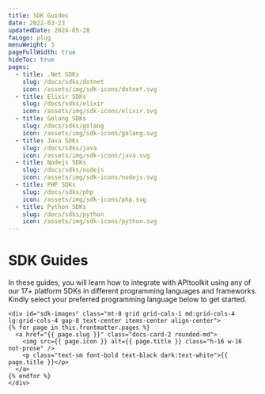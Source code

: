 ```yaml
---
title: SDK Guides
date: 2022-03-23
updatedDate: 2024-05-28
faLogo: plug
menuWeight: 3
pageFullWidth: true
hideToc: true
pages:
  - title: .Net SDKs
    slug: /docs/sdks/dotnet
    icon: /assets/img/sdk-icons/dotnet.svg
  - title: Elixir SDKs
    slug: /docs/sdks/elixir
    icon: /assets/img/sdk-icons/elixir.svg
  - title: Golang SDKs
    slug: /docs/sdks/golang
    icon: /assets/img/sdk-icons/golang.svg
  - title: Java SDKs
    slug: /docs/sdks/java
    icon: /assets/img/sdk-icons/java.svg
  - title: Nodejs SDKs
    slug: /docs/sdks/nodejs
    icon: /assets/img/sdk-icons/nodejs.svg
  - title: PHP SDKs
    slug: /docs/sdks/php
    icon: /assets/img/sdk-icons/php.svg
  - title: Python SDKs
    slug: /docs/sdks/python
    icon: /assets/img/sdk-icons/python.svg
---
```


# SDK Guides

In these guides, you will learn how to integrate with APItoolkit using any of our 17+ platform SDKs in different programming languages and frameworks. Kindly select your preferred programming language below to get started.

```=html
<div id="sdk-images" class="mt-8 grid grid-cols-1 md:grid-cols-4 lg:grid-cols-4 gap-8 text-center items-center align-center">
{% for page in this.frontmatter.pages %}
  <a href="{{ page.slug }}" class="docs-card-2 rounded-md">
    <img src={{ page.icon }} alt={{ page.title }} class="h-16 w-16 not-prose" />
    <p class="text-sm font-bold text-black dark:text-white">{{ page.title }}</p>
  </a>
{% endfor %}
</div>
```
